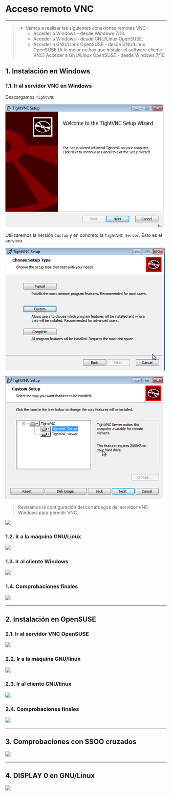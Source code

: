 
# Acceso remoto VNC

---

> * Vamos a realizar las siguientes conexiones remotas VNC:
>   * Acceder a Windows - desde Windows 7/10.
>   * Acceder a Windows - desde GNU/Linux OpenSUSE.
>   * Acceder a GNU/Linux OpenSUSE - desde GNU/Linux OpenSUSE (A lo mejor no hay que instalar el software cliente VNC)
Acceder a GNU/Linux OpenSUSE - desde Windows 7/10.

## 1. Instalación en Windows

### 1.1. Ir al servidor VNC en Windows

Descargamos `TightVNC`

![TightVNC](./images/tightvnc.png)

Utilizaremos la versión `Custom` y en concreto la `TightVNC Server`. Esto es el servicio.

![TightVNC - Custom](./images/custom-tightvnc.png)

![TightVNC - Server](./images/tight-server.png)

> Revisamos la configuración del cortafuegos del servidor VNC Windows para permitir VNC.

![](./images/.png)

### 1.2. Ir a la máquina GNU/Linux

![](./images/.png)

### 1.3. Ir al cliente Windows



![](./images/.png)

### 1.4. Comprobaciones finales



![](./images/.png)

---

## 2. Instalación en OpenSUSE

### 2.1. Ir al servidor VNC OpenSUSE



![](./images/.png)

### 2.2. Ir a la máquina GNU/linux



![](./images/.png)

### 2.3. Ir al cliente GNU/linux



![](./images/.png)

### 2.4. Comprobaciones finales



![](./images/.png)

---

## 3. Comprobaciones con SSOO cruzados



![](./images/.png)

---

## 4. DISPLAY 0 en GNU/Linux



![](./images/.png)
